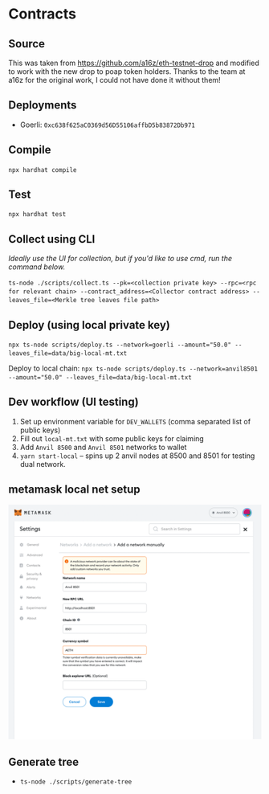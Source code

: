 # Contracts

## Source

This was taken from https://github.com/a16z/eth-testnet-drop and modified to work with the new drop to poap token holders.
Thanks to the team at a16z for the original work, I could not have done it without them!

## Deployments

- Goerli: `0xc638f625aC0369d56D55106affbD5b83872Db971`

## Compile

`npx hardhat compile`

## Test

`npx hardhat test`

## Collect using CLI

_Ideally use the UI for collection, but if you'd like to use cmd, run the command below._

`ts-node ./scripts/collect.ts --pk=<collection private key> --rpc=<rpc for relevant chain> --contract_address=<Collector contract address> --leaves_file=<Merkle tree leaves file path>`

## Deploy (using local private key)

`npx ts-node scripts/deploy.ts --network=goerli --amount="50.0" --leaves_file=data/big-local-mt.txt`

Deploy to local chain:
`npx ts-node scripts/deploy.ts --network=anvil8501 --amount="50.0" --leaves_file=data/big-local-mt.txt`

## Dev workflow (UI testing)

1. Set up environment variable for `DEV_WALLETS` (comma separated list of public keys)
2. Fill out `local-mt.txt` with some public keys for claiming
3. Add `Anvil 8500` and `Anvil 8501` networks to wallet
4. `yarn start-local` – spins up 2 anvil nodes at 8500 and 8501 for testing dual network.

## metamask local net setup

![networks](imgs/MetaMaskSetup.png)

## Generate tree

- `ts-node ./scripts/generate-tree`
